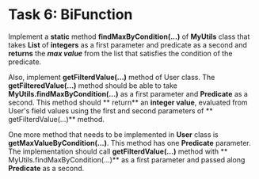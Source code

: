 # Task 6: BiFunction

Implement a **static** method **findMaxByCondition(...)** of **MyUtils** class that takes **List** of **integers** as a
first parameter and predicate as a second and **returns** the ***max value*** from the list that satisfies the condition
of the predicate.

Also, implement **getFilterdValue(...)** method of User class. The **getFilteredValue(...)** method should be able to
take **MyUtils.findMaxByCondition(...)** as a first parameter and **Predicate** as a second. This method should **
return** an **integer value**, evaluated from User's field values using the first and second parameters of **
getFilterdValue(...)** method.

One more method that needs to be implemented in **User** class is **getMaxValueByCondition(...)**. This method has
one **Predicate** parameter. The implementation should call **getFilterdValue(...)** method with **
MyUtils.findMaxByCondition(...)** as a first parameter and passed along **Predicate** as a second.
